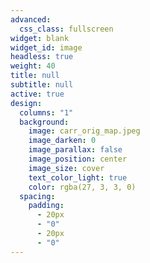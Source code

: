 ```yaml
---
advanced:
  css_class: fullscreen
widget: blank
widget_id: image
headless: true
weight: 40
title: null
subtitle: null
active: true
design:
  columns: "1"
  background:
    image: carr_orig_map.jpeg
    image_darken: 0
    image_parallax: false
    image_position: center
    image_size: cover
    text_color_light: true
    color: rgba(27, 3, 3, 0)
  spacing:
    padding:
      - 20px
      - "0"
      - 20px
      - "0"
---
```


